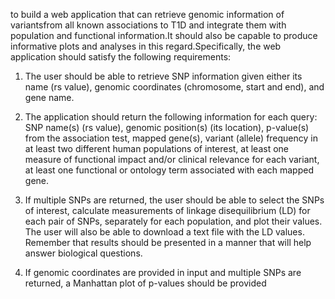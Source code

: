to build a web application that can retrieve genomic information of variantsfrom all known associations to T1D and integrate them with population and functional information.It should also be capable to produce informative plots and analyses in this regard.Specifically, the web application should satisfy the following requirements:

1. The user should be able to retrieve SNP information given either its name (rs value), genomic
coordinates (chromosome, start and end), and gene name.

2. The application should return the following information for each query: SNP name(s) (rs value),
genomic position(s) (its location), p-value(s) from the association test, mapped gene(s), variant
(allele) frequency in at least two different human populations of interest, at least one measure of
functional impact and/or clinical relevance for each variant, at least one functional or ontology term
associated with each mapped gene.

3. If multiple SNPs are returned, the user should be able to select the SNPs of interest, calculate
measurements of linkage disequilibrium (LD) for each pair of SNPs, separately for each population,
and plot their values. The user will also be able to download a text file with the LD values.
Remember that results should be presented in a manner that will help answer biological questions.

4. If genomic coordinates are provided in input and multiple SNPs are returned, a Manhattan plot of
p-values should be provided
